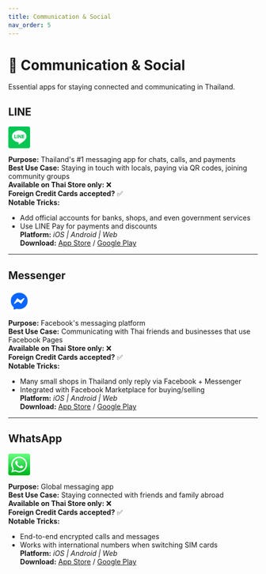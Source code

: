 ```yaml
---
title: Communication & Social
nav_order: 5
---
```


# 💬 Communication & Social

Essential apps for staying connected and communicating in Thailand.

## LINE

<img src="icons/line.jpg" alt="LINE icon" width="44" height="44" style="vertical-align:text-bottom;border-radius:4px"/>

**Purpose:** Thailand's #1 messaging app for chats, calls, and payments  
**Best Use Case:** Staying in touch with locals, paying via QR codes, joining community groups  
**Available on Thai Store only:** ❌  
**Foreign Credit Cards accepted?** ✅  
**Notable Tricks:**  
- Add official accounts for banks, shops, and even government services  
- Use LINE Pay for payments and discounts  
**Platform:** *iOS | Android | Web*  
**Download:** [App Store](https://apps.apple.com/app/line/id443904275) / [Google Play](https://play.google.com/store/apps/details?id=jp.naver.line.android)

---

## Messenger

<img src="icons/messenger.jpg" alt="Messenger icon" width="44" height="44" style="vertical-align:text-bottom;border-radius:4px"/>

**Purpose:** Facebook's messaging platform  
**Best Use Case:** Communicating with Thai friends and businesses that use Facebook Pages  
**Available on Thai Store only:** ❌  
**Foreign Credit Cards accepted?** ✅  
**Notable Tricks:**  
- Many small shops in Thailand only reply via Facebook + Messenger  
- Integrated with Facebook Marketplace for buying/selling  
**Platform:** *iOS | Android | Web*  
**Download:** [App Store](https://apps.apple.com/app/messenger/id454638411) / [Google Play](https://play.google.com/store/apps/details?id=com.facebook.orca)

---

## WhatsApp

<img src="icons/whatsapp.jpg" alt="WhatsApp icon" width="44" height="44" style="vertical-align:text-bottom;border-radius:4px"/>

**Purpose:** Global messaging app  
**Best Use Case:** Staying connected with friends and family abroad  
**Available on Thai Store only:** ❌  
**Foreign Credit Cards accepted?** ✅  
**Notable Tricks:**  
- End-to-end encrypted calls and messages  
- Works with international numbers when switching SIM cards  
**Platform:** *iOS | Android | Web*  
**Download:** [App Store](https://apps.apple.com/app/whatsapp-messenger/id310633997) / [Google Play](https://play.google.com/store/apps/details?id=com.whatsapp)
